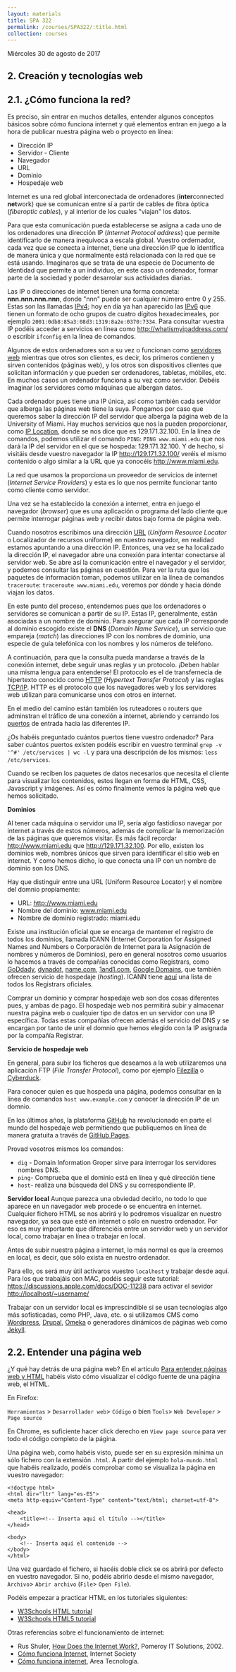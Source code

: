 ```yaml
---
layout: materials
title: SPA 322
permalink: /courses/SPA322/:title.html
collection: courses
---
```

Miércoles 30 de agosto de 2017 

## 2. Creación y tecnologías web 

## 2.1. ¿Cómo funciona la red?

Es preciso, sin entrar en muchos detalles, entender algunos conceptos básicos sobre cómo funciona internet y qué elementos entran en juego a la hora de publicar nuestra página web o proyecto en línea:

- Dirección IP
- Servidor - Cliente
- Navegador
- URL
- Dominio
- Hospedaje web 

Internet es una red global interconectada de ordenadores (**inter**connected **net**work) que se comunican entre sí a partir de cables de fibra óptica (*fiberoptic cables*), y al interior de los cuales "viajan" los datos. 

Para que esta comunicación pueda establecerse se asigna a cada uno de los ordenadores una dirección IP (*Internet Protocol address*) que permite identificarlo de manera inequívoca a escala global. Vuestro ordernador, cada vez que se conecta a internet, tiene una dirección IP que lo identifica de manera única y que normalmente está relacionada con la red que se está usando. Imaginaros que se trata de una especie de Documento de Identidad que permite a un individuo, en este caso un ordenador, formar parte de la sociedad y poder desarrolar sus actividades diarias. 

Las IP o direcciones de internet tienen una forma concreta: **nnn.nnn.nnn.nnn**, donde "nnn" puede ser cualquier número entre 0 y 255. Estas son las llamadas [IPv4](https://es.wikipedia.org/wiki/IPv4); hoy en día ya han aparecido las [IPv6](https://es.wikipedia.org/wiki/IPv6) que tienen un formato de ocho grupos de cuatro dígitos hexadecimeales, por ejemplo `2001:0db8:85a3:08d3:1319:8a2e:0370:7334`. Para consultar vuestra IP podéis acceder a servicios en línea como <http://whatismyipaddress.com/> o escribir `ifconfig` en la línea de comandos. 

Algunos de estos ordenadores son a su vez o funcionan como [servidores web](https://es.wikipedia.org/wiki/Servidor_web) mientras que otros son clientes, es decir, los primeros contienen y sirven contenidos (páginas web), y los otros son dispositivos clientes que solicitan información y que pueden ser ordenadores, tabletas, móbiles, etc. En muchos casos un ordenador funciona a su vez como servidor. Debéis imaginar los servidores como máquinas que albergan datos. 

Cada ordenador pues tiene una IP única, así como también cada servidor que alberga las páginas web tiene la suya. Pongamos por caso que queremos saber la dirección IP del servidor que alberga la página web de la University of Miami. Hay muchos servicios que nos la pueden proporcionar, como [IP Location](https://www.iplocation.net/), donde se nos dice que es 129.171.32.100. En la línea de comandos, podemos utilizar el comando `PING`: `PING www.miami.edu` que nos dará la IP del servidor en el que se hospeda: 129.171.32.100. Y de hecho, si visitáis desde vuestro navegador la IP <http://129.171.32.100/> veréis el mismo contenido o algo similar a la URL que ya conocéis <http://www.miami.edu>. 

La red que usamos la proporciona un proveedor de servicios de internet (*Internet Service Providers*) y esta es lo que nos permite funcionar tanto como cliente como servidor. 

Una vez se ha establecido la conexión a internet, entra en juego el navegador (*browser*) que es una aplicación o programa del lado cliente que permite interrogar páginas web y recibir datos bajo forma de página web. 

Cuando nosotros escribimos una dirección [URL](https://es.wikipedia.org/wiki/Localizador_de_recursos_uniforme) (*Uniform Resource Locator* o Localizador de recursos uniforme) en nuestro navegador, en realidad estamos apuntando a una dirección IP. Entonces, una vez se ha localizado la dirección IP, el navegador abre una conexión para intentar conectarse al servidor web. Se abre así la comunicación entre el navegador y el servidor, y podemos consultar las páginas en cuestión. Para ver la ruta que los paquetes de información toman, podemos utilizar en la línea de comandos `traceroute`: `traceroute www.miami.edu`, veremos por dónde y hacia dónde viajan los datos.

En este punto del proceso, entendemos pues que los ordenadores o servidores se comunican a partir de su IP. Estas IP, generalmente, están asociadas a un nombre de dominio. Para asegurar que cada IP corresponde al dominio escogido existe el  **DNS** (*Domain Name Service*), un servicio que empareja (*match*) las direcciones IP con los nombres de dominio, una especie de guía telefónica con los nombres y los números de teléfono.  

A continuación, para que la consulta pueda mandarse a través de la conexión internet, debe seguir unas reglas y un protocolo. ¡Deben hablar una misma lengua para entenderse! El protocolo es el de transfernecia de hipertexto conocido como [HTTP](https://es.wikipedia.org/wiki/Protocolo_de_transferencia_de_hipertexto) (*Hypertext Transfer Protocol*) y las reglas [TCP/IP](https://es.wikipedia.org/wiki/Modelo_TCP/IP). HTTP es el protocolo que los navegadores web y los servidores web utilizan para comunicarse unos con otros en internet.

En el medio del camino están también los ruteadores o routers que adminstran el tráfico de una conexión a internet, abriendo y cerrando los [puertos](https://es.wikipedia.org/wiki/Puerto_de_red) de entrada hacia las diferentes IP. 

¿Os habéis preguntado cuántos puertos tiene vuestro ordenador? Para saber cuántos puertos existen podéis escribir en vuestro terminal `grep -v '^#' /etc/services | wc -l` y para una descripción de los mismos: `less /etc/services`. 

Cuando se reciben los paquetes de datos necesarios que necesita el cliente para visualizar los contenidos, estos llegan en forma de HTML, CSS, Javascript y imágenes. Así es cómo finalmente vemos la página web que hemos solicitado.
 
**Dominios**

Al tener cada máquina o servidor una IP, sería algo fastidioso navegar por internet a través de estos números, además de complicar la memorización de las páginas que queremos visitar. Es más fácil recordar <http://www.miami.edu> que <http://129.171.32.100>. Por ello, existen los dominios web, nombres únicos que sirven para identificar el sitio web en internet. Y como hemos dicho, lo que conecta una IP con un nombre de dominio son los DNS. 

Hay que distinguir entre una URL (Uniform Resource Locator) y el nombre del domnio propiamente:

- URL: http://www.miami.edu
- Nombre del dominio: www.miami.edu
- Nombre de dominio registrado: miami.edu 

Existe una institución oficial que se encarga de mantener el registro de todos los dominios, llamada ICANN (Internet Corporation for Assigned Names and Numbers o Corporación de Internet para la Asignación de nombres y números de Dominios), pero en general nosotros como usuarios lo hacemos a través de compañías conocidas como Registrars, como [GoDdady](https://www.godaddy.com/), [dynadot](https://www.dynadot.com/), [name.com](https://www.name.com/), [1and1.com](https://www.1and1.com/), [Google Domains](https://domains.google/#/), que también ofrecen servicio de hospedaje (*hosting*). ICANN tiene [aquí](https://www.icann.org/registrar-reports/accredited-list.html) una lista de todos los Registrars oficiales. 

Comprar un dominio y comprar hospedaje web son dos cosas diferentes pues, y ambas de pago. El hospedaje web nos permitirá subir y almacenar nuestra página web o cualquier tipo de datos en un servidor con una IP específica. Todas estas compañías ofrecen además el servicio del DNS y se encargan por tanto de unir el domnio que hemos elegido con la IP asignada por la compañía Registrar. 

**Servicio de hospedaje web**

En general, para subir los ficheros que deseamos a la web utilizaremos una aplicación FTP (*File Transfer Protocol*), como por ejemplo [Filezilla](https://filezilla-project.org/) o [Cyberduck](https://cyberduck.io/?l=en). 

Para conocer quien es que hospeda una página, podemos consultar en la línea de comandos `host www.example.com` y conocer la dirección IP de un domnio. 

En los últimos años, la plataforma [GitHub](https://github.com/) ha revolucionado en parte el mundo del hospedaje web permitiendo que publiquemos en línea de manera gratuita a través de [GitHub Pages](https://pages.github.com/). 


Provad vosotros mismos los comandos: 
- `dig` - Domain Information Groper sirve para interrogar los servidores nombres DNS. 
- `ping`- Comprueba que el dominio está en línea y qué dirección tiene 
- `host`- realiza una búsqueda del DNS y su correspondiente IP. 

**Servidor local**
Aunque parezca una obviedad decirlo, no todo lo que aparece en un navegador web procede o se encuentra en internet. Cualquier fichero HTML se nos abrirá y lo podremos visualizar en nuestro navegador, ya sea que esté en internet o sólo en nuestro ordenador. Por eso es muy importante que diferenciéis entre un servidor web y un servidor local, como trabajar en línea o trabajar en local. 

Antes de subir nuestra página a internet, lo más normal es que la creemos en local, es decir, que sólo exista en nuestro ordenador. 

Para ello, os será muy útil activaros vuestro `localhost` y trabajar desde aquí. Para los que trabajáis con MAC, podéis seguir este tutorial: <https://discussions.apple.com/docs/DOC-11238> para activar el sevidor <http://localhost/~username/> 

Trabajar con un servidor local es imprescindible si se usan tecnologías algo más sofisticadas, como PHP, Java, etc. o si utilizamos CMS como [Wordpress](https://wordpress.org/), [Drupal](https://www.drupal.org/), [Omeka](https://omeka.org/) o generadores dinámicos de páginas web como [Jekyll](https://jekyllrb.com/). 


## 2.2. Entender una página web

¿Y qué hay detrás de una página web? En el artículo [Para entender páginas web y HTML](https://programminghistorian.org/es/lecciones/ver-archivos-html) habéis visto cómo visualizar el código fuente de una página web, el HTML. 

En Firefox: 

`Herramientas` > `Desarrollador web`> `Código` o bien 
`Tools`> `Web Developer` > `Page source`

En Chrome, es suficiente hacer click derecho en `View page source` para ver todo el código completo de la página. 

Una página web, como habéis visto, puede ser en su expresión mínima un sólo fichero con la extensión `.html`. A partir del ejemplo `hola-mundo.html` que habéis realizado, podéis comprobar como se visualiza la página en vuestro navegador: 

```
<!doctype html>
<html dir="ltr" lang="es-ES">
<meta http-equiv="Content-Type" content="text/html; charset=utf-8">

<head>
    <title><!-- Inserta aquí el título --></title>
</head>

<body>
    <!-- Inserta aquí el contenido -->
</body>
</html>
``` 

Una vez guardado el fichero, si hacéis doble click se os abrirá por defecto en vuestro navegador. Si no, podéis abrirlo desde el mismo navegador, `Archivo`> `Abrir archivo` (`File`> `Open File`). 

Podéis empezar a practicar HTML en los tutoriales siguientes: 

- [W3Schools HTML tutorial](https://www.w3schools.com/html/default.asp)
- [W3Schools HTML5 tutorial](https://www.w3schools.com/html/html5_intro.asp)

Otras referencias sobre el funcionamiento de internet: 

- Rus Shuler, [How Does the Internet Work?](https://web.stanford.edu/class/msande91si/www-spr04/readings/week1/InternetWhitepaper.htm), Pomeroy IT Solutions, 2002. 
- [Cómo funciona Internet](https://www.internetsociety.org/es/c%C3%B3mo-funciona), Internet Society 
- [Cómo funciona internet](http://www.areatecnologia.com/informatica/como-funciona-internet.html), Area Tecnología. 
